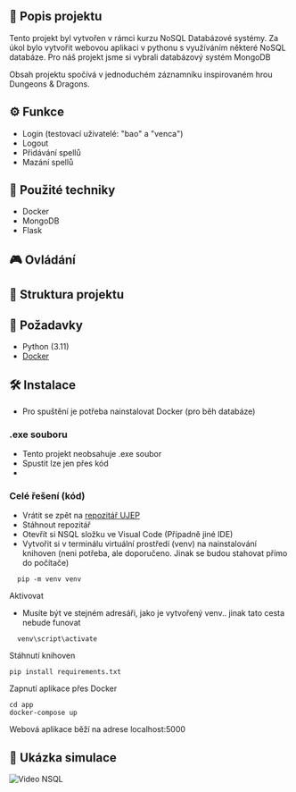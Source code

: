 

## 📜 Popis projektu

Tento projekt byl vytvořen v rámci kurzu NoSQL Databázové systémy. Za úkol bylo vytvořit webovou aplikaci v pythonu s využíváním některé NoSQL databáze.
Pro náš projekt jsme si vybrali databázový systém MongoDB

Obsah projektu spočívá v jednoduchém záznamníku inspirovaném hrou Dungeons & Dragons.


## ⚙️ Funkce

- Login (testovací uživatelé: "bao" a "venca")
- Logout
- Přidávání spellů
- Mazání spellů
  

## 🧠 Použité techniky

- Docker
- MongoDB
- Flask

## 🎮 Ovládání

## 📂 Struktura projektu

## 🔧 Požadavky
- Python (3.11)
- [Docker](https://www.docker.com/products/docker-desktop/)

## 🛠️ Instalace
- Pro spuštění je potřeba nainstalovat Docker (pro běh databáze)
### .exe souboru
- Tento projekt neobsahuje .exe soubor
- Spustit lze jen přes kód
- 
### Celé řešení (kód)
- Vrátit se zpět na [repozitář UJEP](../)
- Stáhnout repozitář
- Otevřít si NSQL složku ve Visual Code (Případně jiné IDE)
- Vytvořit si v terminálu virtuální prostředí (venv) na nainstalování knihoven (neni potřeba, ale doporučeno. Jinak se budou stahovat přímo do počítače)
```
  pip -m venv venv
```
Aktivovat
- Musíte být ve stejném adresáři, jako je vytvořený venv.. jinak tato cesta nebude funovat
```
  venv\script\activate
```
Stáhnutí knihoven
```
pip install requirements.txt
```
Zapnutí aplikace přes Docker
```
cd app
docker-compose up
```
Webová aplikace běží na adrese localhost:5000
## 📸 Ukázka simulace

![Video NSQL](https://github.com/user-attachments/assets/16a8bce2-77b5-41dc-9f3a-73f62a4e5258)

